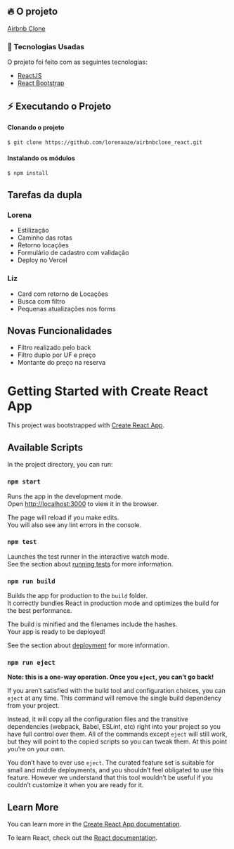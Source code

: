 ## :fire: O projeto

[Airbnb Clone](https://airbnbclone-react-v2.vercel.app/)

### :rocket: Tecnologias Usadas

O projeto foi feito com as seguintes tecnologias:

- [ReactJS](https://pt-br.reactjs.org/)
- [React Bootstrap](https://react-bootstrap.github.io/)


## :zap: Executando o Projeto

#### Clonando o projeto

```sh
$ git clone https://github.com/lorenaaze/airbnbclone_react.git
```

#### Instalando os módulos

```sh
$ npm install
```

## Tarefas da dupla

### Lorena
 - Estilização
 - Caminho das rotas
 - Retorno locações
 - Formulário de cadastro com validação
 - Deploy no Vercel

### Liz
 - Card com retorno de Locações
 - Busca com filtro
 - Pequenas atualizações nos forms

 ## Novas Funcionalidades
 - Filtro realizado pelo back
 - Filtro duplo por UF e preço
 - Montante do preço na reserva

# Getting Started with Create React App

This project was bootstrapped with [Create React App](https://github.com/facebook/create-react-app).

## Available Scripts

In the project directory, you can run:

### `npm start`

Runs the app in the development mode.\
Open [http://localhost:3000](http://localhost:3000) to view it in the browser.

The page will reload if you make edits.\
You will also see any lint errors in the console.

### `npm test`

Launches the test runner in the interactive watch mode.\
See the section about [running tests](https://facebook.github.io/create-react-app/docs/running-tests) for more information.

### `npm run build`

Builds the app for production to the `build` folder.\
It correctly bundles React in production mode and optimizes the build for the best performance.

The build is minified and the filenames include the hashes.\
Your app is ready to be deployed!

See the section about [deployment](https://facebook.github.io/create-react-app/docs/deployment) for more information.

### `npm run eject`

**Note: this is a one-way operation. Once you `eject`, you can’t go back!**

If you aren’t satisfied with the build tool and configuration choices, you can `eject` at any time. This command will remove the single build dependency from your project.

Instead, it will copy all the configuration files and the transitive dependencies (webpack, Babel, ESLint, etc) right into your project so you have full control over them. All of the commands except `eject` will still work, but they will point to the copied scripts so you can tweak them. At this point you’re on your own.

You don’t have to ever use `eject`. The curated feature set is suitable for small and middle deployments, and you shouldn’t feel obligated to use this feature. However we understand that this tool wouldn’t be useful if you couldn’t customize it when you are ready for it.

## Learn More

You can learn more in the [Create React App documentation](https://facebook.github.io/create-react-app/docs/getting-started).

To learn React, check out the [React documentation](https://reactjs.org/).
